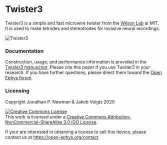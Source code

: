 # Twister3
Twister3 is a simple and fast microwire twister from the [Wilson
Lab](http://web.mit.edu/wilsonlab/) at MIT. It is used to make tetrodes and
stereotrodes for invasive neural recordings.

![Twister3](paper/fig/design-features/twister3-mechanical.PNG)

### Documentation
Construction, usage, and performance information is provided in the [Twister3
manuscript](https://www.biorxiv.org/content/10.1101/727644v1). Please cite 
this paper if you use Twister3 in your research. If you have further questions, 
please direct them toward the [Open Ephys forum](https://groups.google.com/forum/#!forum/open-ephys).

### Licensing
Copyright Jonathan P. Newman & Jakob Voigts 2020

<a rel="license" href="http://creativecommons.org/licenses/by-nc-sa/3.0/igo/"><img alt="Creative Commons License" style="border-width:0" src="https://i.creativecommons.org/l/by-nc-sa/3.0/igo/88x31.png" /></a><br />This work is licensed under a <a rel="license" href="http://creativecommons.org/licenses/by-nc-sa/3.0/igo/">Creative Commons Attribution-NonCommercial-ShareAlike 3.0 IGO License</a>.

If your are interested in obtaining a license to sell this device, please contact us at https://open-ephys.org/contact

